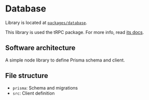 # Database

Library is located at [`packages/database`](../../../packages/database).

This library is used the tRPC package. For more info, read [its docs](./trpc.md).

## Software architecture

A simple node library to define Prisma schema and client.

## File structure

- `prisma`: Schema and migrations
- `src`: Client definition
